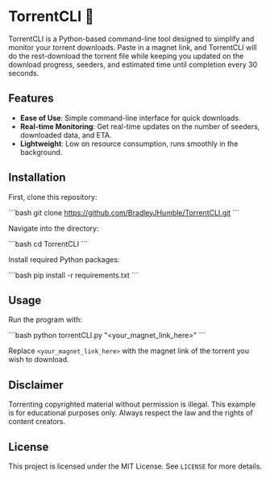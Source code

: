 # TorrentCLI 🧲

TorrentCLI is a Python-based command-line tool designed to simplify and monitor your torrent downloads. Paste in a magnet link, and TorrentCLI will do the rest-download the torrent file while keeping you updated on the download progress, seeders, and estimated time until completion every 30 seconds.

## Features

- **Ease of Use**: Simple command-line interface for quick downloads.
- **Real-time Monitoring**: Get real-time updates on the number of seeders, downloaded data, and ETA.
- **Lightweight**: Low on resource consumption, runs smoothly in the background.

## Installation

First, clone this repository:

\`\`\`bash
git clone https://github.com/BradleyJHumble/TorrentCLI.git
\`\`\`

Navigate into the directory:

\`\`\`bash
cd TorrentCLI
\`\`\`

Install required Python packages:

\`\`\`bash
pip install -r requirements.txt
\`\`\`

## Usage

Run the program with:

\`\`\`bash
python torrentCLI.py "<your_magnet_link_here>"
\`\`\`

Replace `<your_magnet_link_here>` with the magnet link of the torrent you wish to download.

## Disclaimer

Torrenting copyrighted material without permission is illegal. This example is for educational purposes only. Always respect the law and the rights of content creators.

## License

This project is licensed under the MIT License. See `LICENSE` for more details.
